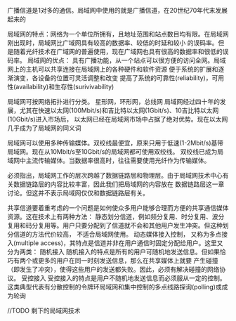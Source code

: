 广播信道是1对多的通信。局域网中使用的就是广播信道，在20世纪70年代末发展起来的

局域网的特点：网络为一个单位所拥有，且地址范围和站点数目均有限。在局域网刚出现时，局域网比广域网具有较高的数据率、较低的时延和较小
的误码率。但是随着光纤技术在广域网的普遍使用，现在广域网也具有很高的数据率和很低的误码率。
局域网的优点：
具有广播功能，从一个站点可以很方便的访问全网。局域网上的主机可以共享连接在局域网上的各种硬件和软件资源
便于系统的扩展和逐渐演变，各设备的位置可灵活调整和改变
提高了系统的可靠性(reliability)，可用性(availability)和生存性(surivivability)

局域网可按网络拓扑进行分类。 星形网，环形网，总线网
局域网经过四十年的发展，尤其在快速以太网(100Mbit/s)和吉比特以太网(1Gbit/s)、10吉比特以太网(10Gbit/s)进入市场后，
  以太网已经在局域网市场中占据了绝对优势。现在以太网几乎成为了局域网的同义词

局域网可以使用多种传输媒体。双绞线最便宜，原来只用于低速(1-2Mbit/s)基带局域网。现在从10Mbit/s至10Gbit/s的局域网都可使用双绞线。
  双绞线已成为局域网中主流传输媒体。当数据率很高时，往往需要使用光纤作为传输媒体。

必须指出，局域网工作的层次跨越了数据链路层和物理层。由于局域网技术中心有关数据链路层的内容比较丰富，因此我们把局域网的内容放在
  数据链路层这一章讨论。但这并不表示局域网仅仅和数据链路层有关。

共享信道要着重考虑的一个问题是如何使众多用户能够合理而方便的共享通信媒体资源。这在技术上有两种方法：
静态划分信道，例如频分复用、时分复用、波分复用和码分复用等。用户只要分配到了信道就不会和其他用户发生冲突。但这种划分信道的方法代价较高，
  不适合局域网使用。
动态媒体接入控制， 又称为多点接入(multiple access)，其特点是信道并非在用户通信时固定分配给用户。这里又分为两类：
  随机接入   随机接入的特点是所有的用户可随机地发送信息。但如果恰巧有两个或更多的用户在同一时刻发送信息，那么在共享媒体上就要
      产生碰撞（即发生了冲突），使得这些用户的发送都失败。因此，必须有解决碰撞的网络协议。
  受控接入  受控接入的特点是用户不随机地发送信息而必须服从一定的控制。这类典型代表有分散控制的令牌环局域网和集中控制的多点线路探询(polling)或成为轮询


//TODO 剩下的局域网技术